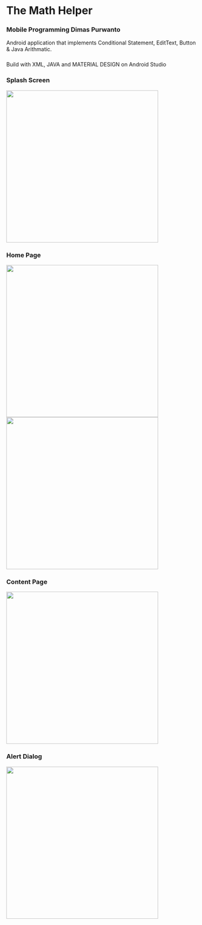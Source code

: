 # The Math Helper
### Mobile Programming Dimas Purwanto

Android application that implements Conditional Statement, EditText, Button & Java Arithmatic.
###
Build with XML, JAVA and MATERIAL DESIGN on Android Studio



### Splash Screen

<img src="https://github.com/dimasmaspur/TheMathHelper/blob/master/Screenshot_2020-04-03-20-33-21-51.png" width="400">

### Home Page
<img src="https://github.com/dimasmaspur/TheMathHelper/blob/master/Screenshot_2020-04-03-20-31-56-90.png" width="400">


<img src="https://github.com/dimasmaspur/TheMathHelper/blob/master/Screenshot_2020-04-03-20-32-22-28.png" width="400" >

### Content Page
<img src="https://github.com/dimasmaspur/TheMathHelper/blob/master/Screenshot_2020-04-03-20-32-14-85.png" width="400" >

### Alert Dialog
<img src="https://github.com/dimasmaspur/TheMathHelper/blob/master/Screenshot_2020-04-03-20-32-46-61.png" width="400" >
